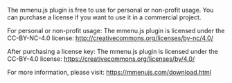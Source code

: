 The mmenu.js plugin is free to use for personal or non-profit usage. 
You can purchase a license if you want to use it in a commercial project.

For personal or non-profit usage:
The mmenu.js plugin is licensed under the CC-BY-NC-4.0 license: http://creativecommons.org/licenses/by-nc/4.0/

After purchasing a license key:
The mmenu.js plugin is licensed under the CC-BY-4.0 license: https://creativecommons.org/licenses/by/4.0/

For more information, please visit: https://mmenujs.com/download.html